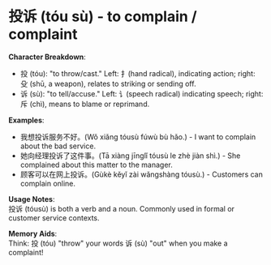 # **投诉 (tóu sù) - to complain / complaint**

**Character Breakdown**:  
- 投 (tóu): "to throw/cast." Left: 扌(hand radical), indicating action; right: 殳 (shū, a weapon), relates to striking or sending off.  
- 诉 (sù): "to tell/accuse." Left: 讠(speech radical) indicating speech; right: 斥 (chì), means to blame or reprimand.

**Examples**:  
- 我想投诉服务不好。(Wǒ xiǎng tóusù fúwù bù hǎo.) - I want to complain about the bad service.  
- 她向经理投诉了这件事。(Tā xiàng jīnglǐ tóusù le zhè jiàn shì.) - She complained about this matter to the manager.  
- 顾客可以在网上投诉。(Gùkè kěyǐ zài wǎngshàng tóusù.) - Customers can complain online.

**Usage Notes**:  
投诉 (tóusù) is both a verb and a noun. Commonly used in formal or customer service contexts.

**Memory Aids**:  
Think: 投 (tóu) "throw" your words 诉 (sù) "out" when you make a complaint!